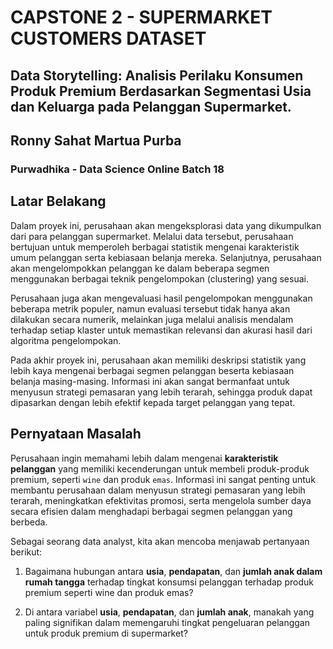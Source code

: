 # **CAPSTONE 2 - SUPERMARKET CUSTOMERS DATASET**

## **Data Storytelling: Analisis Perilaku Konsumen Produk Premium Berdasarkan Segmentasi Usia dan Keluarga pada Pelanggan Supermarket.**

## **Ronny Sahat Martua Purba**

### **Purwadhika - Data Science Online Batch 18**

## **Latar Belakang**
Dalam proyek ini, perusahaan akan mengeksplorasi data yang dikumpulkan dari para pelanggan supermarket. Melalui data tersebut, perusahaan bertujuan untuk memperoleh berbagai statistik mengenai karakteristik umum pelanggan serta kebiasaan belanja mereka. Selanjutnya, perusahaan akan mengelompokkan pelanggan ke dalam beberapa segmen menggunakan berbagai teknik pengelompokan (clustering) yang sesuai.

Perusahaan juga akan mengevaluasi hasil pengelompokan menggunakan beberapa metrik populer, namun evaluasi tersebut tidak hanya akan dilakukan secara numerik, melainkan juga melalui analisis mendalam terhadap setiap klaster untuk memastikan relevansi dan akurasi hasil dari algoritma pengelompokan.

Pada akhir proyek ini, perusahaan akan memiliki deskripsi statistik yang lebih kaya mengenai berbagai segmen pelanggan beserta kebiasaan belanja masing-masing. Informasi ini akan sangat bermanfaat untuk menyusun strategi pemasaran yang lebih terarah, sehingga produk dapat dipasarkan dengan lebih efektif kepada target pelanggan yang tepat.

## **Pernyataan Masalah**

Perusahaan ingin memahami lebih dalam mengenai **karakteristik pelanggan** yang memiliki kecenderungan untuk membeli produk-produk premium, seperti `wine` dan produk `emas`. Informasi ini sangat penting untuk membantu perusahaan dalam menyusun strategi pemasaran yang lebih terarah, meningkatkan efektivitas promosi, serta mengelola sumber daya secara efisien dalam menghadapi berbagai segmen pelanggan yang berbeda.

Sebagai seorang data analyst, kita akan mencoba menjawab pertanyaan berikut:

1. Bagaimana hubungan antara **usia**, **pendapatan**, dan **jumlah anak dalam rumah tangga** terhadap tingkat konsumsi pelanggan terhadap produk premium seperti wine dan produk emas?

2. Di antara variabel **usia**, **pendapatan**, dan **jumlah anak**, manakah yang paling signifikan dalam memengaruhi tingkat pengeluaran pelanggan untuk produk premium di supermarket?
